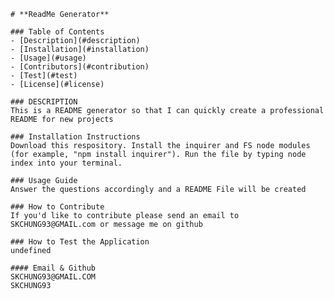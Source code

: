 
    # **ReadMe Generator**

    ### Table of Contents
    - [Description](#description)
    - [Installation](#installation)
    - [Usage](#usage)
    - [Contributors](#contribution)
    - [Test](#test)
    - [License](#license)

    ### DESCRIPTION
    This is a README generator so that I can quickly create a professional README for new projects

    ### Installation Instructions
    Download this respository. Install the inquirer and FS node modules (for example, "npm install inquirer"). Run the file by typing node index into your terminal.

    ### Usage Guide
    Answer the questions accordingly and a README File will be created

    ### How to Contribute
    If you'd like to contribute please send an email to SKCHUNG93@GMAIL.com or message me on github

    ### How to Test the Application
    undefined

    #### Email & Github
    SKCHUNG93@GMAIL.COM
    SKCHUNG93

    
    
    